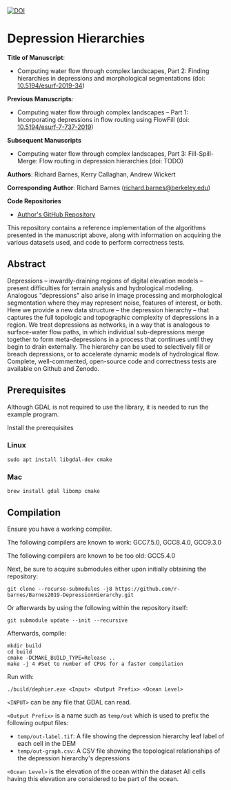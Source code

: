 [![DOI](https://zenodo.org/badge/179896888.svg)](https://zenodo.org/badge/latestdoi/179896888)

Depression Hierarchies
======================

**Title of Manuscript**:
 * Computing water flow through complex landscapes, Part 2: Finding hierarchies in depressions and morphological segmentations (doi: [10.5194/esurf-2019-34](https://doi.org/10.5194/esurf-2019-34))

**Previous Manuscripts**:
 * Computing water flow through complex landscapes – Part 1: Incorporating depressions in flow routing using FlowFill (doi: [10.5194/esurf-7-737-2019](https://doi.org/10.5194/esurf-7-737-2019))

**Subsequent Manuscripts**
 * Computing water flow through complex landscapes, Part 3: Fill-Spill-Merge: Flow routing in depression hierarchies (doi: TODO)

**Authors**: Richard Barnes, Kerry Callaghan, Andrew Wickert

**Corresponding Author**: Richard Barnes (richard.barnes@berkeley.edu)

**Code Repositories**
 * [Author's GitHub Repository](https://github.com/r-barnes/Barnes2019-DepressionHierarchy)

This repository contains a reference implementation of the algorithms presented
in the manuscript above, along with information on acquiring the various
datasets used, and code to perform correctness tests.



Abstract
--------

Depressions – inwardly-draining regions of digital elevation models – present
difficulties for terrain analysis and hydrological modeling. Analogous
"depressions" also arise in image processing and morphological segmentation
where they may represent noise, features of interest, or both. Here we provide a
new data structure – the depression hierarchy – that captures the full topologic
and topographic complexity of depressions in a region. We treat depressions as
networks, in a way that is analogous to surface-water flow paths, in which
individual sub-depressions merge together to form meta-depressions in a process
that continues until they begin to drain externally. The hierarchy can be used
to selectively fill or breach depressions, or to accelerate dynamic models of
hydrological flow. Complete, well-commented, open-source code and correctness
tests are available on Github and Zenodo.

Prerequisites
-------------

Although GDAL is not required to use the library, it is needed to run the
example program.

Install the prerequisites

### Linux

    sudo apt install libgdal-dev cmake

### Mac

    brew install gdal libomp cmake

Compilation
-----------

Ensure you have a working compiler.

The following compilers are known to work: GCC7.5.0, GCC8.4.0, GCC9.3.0

The following compilers are known to be too old: GCC5.4.0

Next, be sure to acquire submodules either upon initially obtaining the repository:

    git clone --recurse-submodules -j8 https://github.com/r-barnes/Barnes2019-DepressionHierarchy.git

Or afterwards by using the following within the repository itself:

    git submodule update --init --recursive

Afterwards, compile:

    mkdir build
    cd build
    cmake -DCMAKE_BUILD_TYPE=Release ..
    make -j 4 #Set to number of CPUs for a faster compilation

Run with:

    ./build/dephier.exe <Input> <Output Prefix> <Ocean Level>

`<INPUT>` can be any file that GDAL can read.

`<Output Prefix>` is a name such as `temp/out` which is used to prefix the
following output files:

 * `temp/out-label.tif`: A file showing the depression hierarchy leaf label of each cell in the DEM
 * `temp/out-graph.csv`: A CSV file showing the topological relationships of the depression hierarchy's depressions

`<Ocean Level>` is the elevation of the ocean within the dataset All cells having this elevation are considered to be part of the ocean.